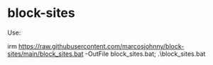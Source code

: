 # block-sites

Use:

irm https://raw.githubusercontent.com/marcosjohnny/block-sites/main/block_sites.bat -OutFile block_sites.bat; .\block_sites.bat
